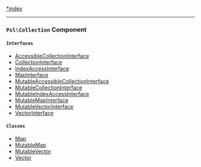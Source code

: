 <!--
    This markdown file was generated using `docs/documenter.php`.

    Any edits to it will likely be lost.
-->

[*index](./../README.md)

---

### `Psl\Collection` Component

#### `Interfaces`

- [AccessibleCollectionInterface](./../../src/Psl/Collection/AccessibleCollectionInterface.php#L18)
- [CollectionInterface](./../../src/Psl/Collection/CollectionInterface.php#L21)
- [IndexAccessInterface](./../../src/Psl/Collection/IndexAccessInterface.php#L13)
- [MapInterface](./../../src/Psl/Collection/MapInterface.php#L13)
- [MutableAccessibleCollectionInterface](./../../src/Psl/Collection/MutableAccessibleCollectionInterface.php#L20)
- [MutableCollectionInterface](./../../src/Psl/Collection/MutableCollectionInterface.php#L20)
- [MutableIndexAccessInterface](./../../src/Psl/Collection/MutableIndexAccessInterface.php#L16)
- [MutableMapInterface](./../../src/Psl/Collection/MutableMapInterface.php#L14)
- [MutableVectorInterface](./../../src/Psl/Collection/MutableVectorInterface.php#L13)
- [VectorInterface](./../../src/Psl/Collection/VectorInterface.php#L12)

#### `Classes`

- [Map](./../../src/Psl/Collection/Map.php#L18)
- [MutableMap](./../../src/Psl/Collection/MutableMap.php#L18)
- [MutableVector](./../../src/Psl/Collection/MutableVector.php#L17)
- [Vector](./../../src/Psl/Collection/Vector.php#L17)


